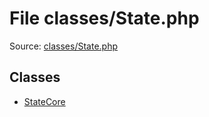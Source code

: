 File classes/State.php
=========

Source: [classes/State.php](https://github.com/PrestaShop/PrestaShop/blob/1.5.6.0/classes/State.php)


Classes
-------

* [StateCore](class.StateCore.md)

